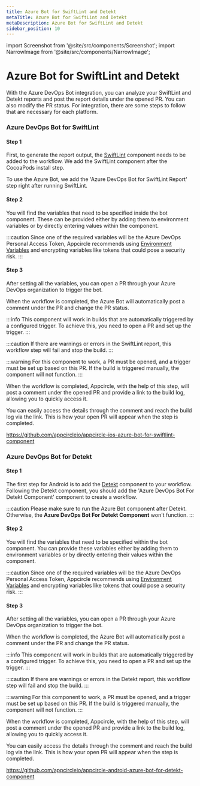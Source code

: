 ```yaml
---
title: Azure Bot for SwiftLint and Detekt
metaTitle: Azure Bot for SwiftLint and Detekt
metaDescription: Azure Bot for SwiftLint and Detekt
sidebar_position: 10
---
```


import Screenshot from '@site/src/components/Screenshot';
import NarrowImage from '@site/src/components/NarrowImage';

# Azure Bot for SwiftLint and Detekt

With the Azure DevOps Bot integration, you can analyze your SwiftLint and Detekt reports and post the report details under the opened PR. You can also modify the PR status. For integration, there are some steps to follow that are necessary for each platform.

### Azure DevOps Bot for SwiftLint

#### Step 1

First, to generate the report output, the [SwiftLint](../workflows/ios-specific-workflow-steps.md#swiftlint) component needs to be added to the workflow. We add the SwiftLint component after the CocoaPods install step.

To use the Azure Bot, we add the 'Azure DevOps Bot for SwiftLint Report' step right after running SwiftLint.

<Screenshot url='https://cdn.appcircle.io/docs/assets/workflowtips-ios-swiftlint.png' />

#### Step 2

You will find the variables that need to be specified inside the bot component. These can be provided either by adding them to environment variables or by directly entering values within the component.

<Screenshot url='https://cdn.appcircle.io/docs/assets/workflowtips-ios-swiftlint-details.png' />

:::caution
Since one of the required variables will be the Azure DevOps Personal Access Token, Appcircle recommends using [Environment Variables](../environment-variables) and encrypting variables like tokens that could pose a security risk.
:::

<Screenshot url='https://cdn.appcircle.io/docs/assets/workflowtips-swiftlint-env-var.png' />

#### Step 3

After setting all the variables, you can open a PR through your Azure DevOps organization to trigger the bot.

When the workflow is completed, the Azure Bot will automatically post a comment under the PR and change the PR status.

:::info
This component will work in builds that are automatically triggered by a configured trigger. To achieve this, you need to open a PR and set up the trigger.
:::

:::caution
If there are warnings or errors in the SwiftLint report, this workflow step will fail and stop the build.
:::

:::warning
For this component to work, a PR must be opened, and a trigger must be set up based on this PR. If the build is triggered manually, the component will not function.
:::

When the workflow is completed, Appcircle, with the help of this step, will post a comment under the opened PR and provide a link to the build log, allowing you to quickly access it.

You can easily access the details through the comment and reach the build log via the link. This is how your open PR will appear when the step is completed.

<Screenshot url='https://cdn.appcircle.io/docs/assets/workflowtips-pr-comment.png' />

https://github.com/appcircleio/appcircle-ios-azure-bot-for-swiftlint-component

### Azure DevOps Bot for Detekt

#### Step 1

The first step for Android is to add the [Detekt](../integrations/../workflows/android-specific-workflow-steps.md#detekt) component to your workflow. Following the Detekt component, you should add the 'Azure DevOps Bot For Detekt Component' component to create a workflow.

:::caution
Please make sure to run the Azure Bot component after Detekt. Otherwise, the **Azure DevOps Bot For Detekt Component** won't function.
:::

<Screenshot url='https://cdn.appcircle.io/docs/assets/workflowtips-android-detekt-workflow.png' />

#### Step 2

You will find the variables that need to be specified within the bot component. You can provide these variables either by adding them to environment variables or by directly entering their values within the component.

<Screenshot url='https://cdn.appcircle.io/docs/assets/workflowtips-android-detekt-workflow-details.png' />

:::caution
Since one of the required variables will be the Azure DevOps Personal Access Token, Appcircle recommends using [Environment Variables](../environment-variables) and encrypting variables like tokens that could pose a security risk.
:::

#### Step 3

After setting all the variables, you can open a PR through your Azure DevOps organization to trigger the bot.

When the workflow is completed, the Azure Bot will automatically post a comment under the PR and change the PR status.

:::info
This component will work in builds that are automatically triggered by a configured trigger. To achieve this, you need to open a PR and set up the trigger.
:::

:::caution
If there are warnings or errors in the Detekt report, this workflow step will fail and stop the build.
:::

:::warning
For this component to work, a PR must be opened, and a trigger must be set up based on this PR. If the build is triggered manually, the component will not function.
:::

When the workflow is completed, Appcircle, with the help of this step, will post a comment under the opened PR and provide a link to the build log, allowing you to quickly access it.

You can easily access the details through the comment and reach the build log via the link. This is how your open PR will appear when the step is completed.

<Screenshot url='https://cdn.appcircle.io/docs/assets/workflowtips-android-status-change.png' />

<NarrowImage src="https://cdn.appcircle.io/docs/assets/workflowtips-android-comment.png" />

https://github.com/appcircleio/appcircle-android-azure-bot-for-detekt-component
